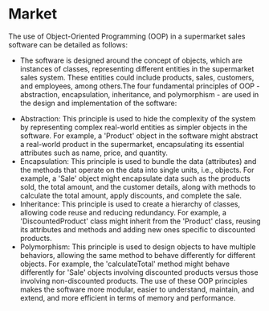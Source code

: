 # Market

The use of Object-Oriented Programming (OOP) in a supermarket sales software can be detailed as follows:

* The software is designed around the concept of objects, which are instances of classes, representing different entities in the supermarket sales system. These entities could include products, sales, customers, and employees, among others.The four fundamental principles of OOP - abstraction, encapsulation, inheritance, and polymorphism - are used in the design and implementation of the software:

- Abstraction: This principle is used to hide the complexity of the system by representing complex real-world entities as simpler objects in the software. For example, a 'Product' object in the software might abstract a real-world product in the supermarket, encapsulating its essential attributes such as name, price, and quantity.
- Encapsulation: This principle is used to bundle the data (attributes) and the methods that operate on the data into single units, i.e., objects. For example, a 'Sale' object might encapsulate data such as the products sold, the total amount, and the customer details, along with methods to calculate the total amount, apply discounts, and complete the sale.
- Inheritance: This principle is used to create a hierarchy of classes, allowing code reuse and reducing redundancy. For example, a 'DiscountedProduct' class might inherit from the 'Product' class, reusing its attributes and methods and adding new ones specific to discounted products.
- Polymorphism: This principle is used to design objects to have multiple behaviors, allowing the same method to behave differently for different objects. For example, the 'calculateTotal' method might behave differently for 'Sale' objects involving discounted products versus those involving non-discounted products.
The use of these OOP principles makes the software more modular, easier to understand, maintain, and extend, and more efficient in terms of memory and performance.
